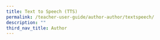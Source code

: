 ```yaml
---
title: Text to Speech (TTS)
permalink: /teacher-user-guide/author-author/textspeech/
description: ""
third_nav_title: Author
---
```

